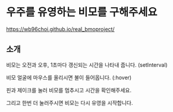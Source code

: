 # 우주를 유영하는 비모를 구해주세요
https://wb96choi.github.io/real_bmoproject/

## 소개
비모는 오전과 오후, 1초마다 갱신되는 시간을 나타내 줍니다. (setInterval)

비모 얼굴에 마우스를 올리시면 불이 들어옵니다. (:hover)

핀과 제이크를 눌러 비모를 멈추시고 시간을 확인해주세요. 

그리고 한번 더 눌러주시면 비모는 다시 유영을 시작합니다.

